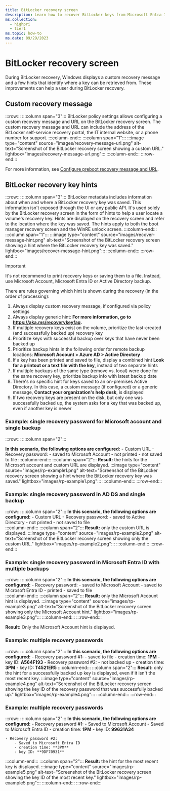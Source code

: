 ```yaml
---
title: BitLocker recovery screen
description: Learn how to recover BitLocker keys from Microsoft Entra ID and Active Directory Domain Services (AD DS).
ms.collection: 
  - highpri
  - tier1
ms.topic: how-to
ms.date: 09/29/2023
---
```


# BitLocker recovery screen

During BitLocker recovery, Windows displays a custom recovery message and a few hints that identify where a key can be retrieved from. These improvements can help a user during BitLocker recovery.

## Custom recovery message

:::row:::
  :::column span="3":::
    BitLocker policy settings allows configuring a custom recovery message and URL on the BitLocker recovery screen. The custom recovery message and URL can include the address of the BitLocker self-service recovery portal, the IT internal website, or a phone number for support.
  :::column-end:::
  :::column span="1":::
  :::image type="content" source="images/recovery-message-url.png" alt-text="Screenshot of the BitLocker recovery screen showing a custom URL." lightbox="images/recovery-message-url.png":::
  :::column-end:::
:::row-end:::

For more information, see [Configure preboot recovery message and URL](policy-settings.md?tabs=os#configure-preboot-recovery-message-and-url).

## BitLocker recovery key hints

:::row:::
  :::column span="3":::
    BitLocker metadata includes information about when and where a BitLocker recovery key was saved. This information isn't exposed through the UI or any public API. It's used solely by the BitLocker recovery screen in the form of hints to help a user locate a volume's recovery key. Hints are displayed on the recovery screen and refer to the location where the key was saved. The hints apply to both the boot manager recovery screen and the WinRE unlock screen.
  :::column-end:::
  :::column span="1":::
  :::image type="content" source="images/recover-message-hint.png" alt-text="Screenshot of the BitLocker recovery screen showing a hint where the BitLocker recovery key was saved." lightbox="images/recover-message-hint.png":::
  :::column-end:::
:::row-end:::

> [!IMPORTANT]
> It's not recommend to print recovery keys or saving them to a file. Instead, use Microsoft Account, Microsoft Entra ID or Active Directory backup.

There are rules governing which hint is shown during the recovery (in the order of processing):

1. Always display custom recovery message, if configured via policy settings
1. Always display generic hint: **For more information, go to https://aka.ms/recoverykeyfaq.**
1. If multiple recovery keys exist on the volume, prioritize the last-created (and successfully backed up) recovery key
1. Prioritize keys with successful backup over keys that have never been backed up
1. Prioritize backup hints in the following order for remote backup locations: **Microsoft Account > Azure AD > Active Directory**
1. If a key has been printed and saved to file, display a combined hint **Look for a printout or a text file with the key**, instead of two separate hints
1. If multiple backups of the same type (remove vs. local) were done for the same recovery key, prioritize backup info with latest backup date
1. There's no specific hint for keys saved to an on-premises Active Directory. In this case, a custom message (if configured) or a generic message, **Contact your organization's help desk**, is displayed
1. If two recovery keys are present on the disk, but only one was successfully backed up, the system asks for a key that was backed up, even if another key is newer

### Example: single recovery password for Microsoft account and single backup

:::row:::
  :::column span="2":::

**In this scenario, the following options are configured:**
    - Custom URL
    - Recovery password:
      - saved to Microsoft Account
      - not printed
      - not saved to file
  :::column-end:::
  :::column span="2":::
  **Result:** the hints for the Microsoft account and custom URL are displayed.
  :::image type="content" source="images/rp-example1.png" alt-text="Screenshot of the BitLocker recovery screen showing a hint where the BitLocker recovery key was saved." lightbox="images/rp-example1.png":::
  :::column-end:::
:::row-end:::

### Example: single recovery password in AD DS and single backup

:::row:::
  :::column span="2":::
    **In this scenario, the following options are configured:**
    - Custom URL
    - Recovery password:
      - saved to Active Directory
      - not printed
      - not saved to file  
  :::column-end:::
  :::column span="2":::
  **Result:** only the custom URL is displayed.
  :::image type="content" source="images/rp-example2.png" alt-text="Screenshot of the BitLocker recovery screen showing only the custom URL." lightbox="images/rp-example2.png":::
  :::column-end:::
:::row-end:::

### Example: single recovery password in Microsoft Entra ID with multiple backups

:::row:::
  :::column span="2":::
    **In this scenario, the following options are configured:**
    - Recovery password:
      - saved to Microsoft Account
      - saved to Microsoft Entra ID
      - printed
      - saved to file  
  :::column-end:::
  :::column span="2":::
  **Result:** only the Microsoft Account hint is displayed.
  :::image type="content" source="images/rp-example3.png" alt-text="Screenshot of the BitLocker recovery screen showing only the Microsoft Account hint." lightbox="images/rp-example3.png":::
  :::column-end:::
:::row-end:::

**Result:** Only the Microsoft Account hint is displayed.

### Example: multiple recovery passwords

:::row:::
  :::column span="2":::
    **In this scenario, the following options are configured:**
    - Recovery password #1:
      - saved to file
      - creation time: **1PM**
      - key ID: **A564F193**
    - Recovery password #2:
      - not backed up
      - creation time: **3PM**
      - key ID: **T4521ER5**
  :::column-end:::
  :::column span="2":::
  **Result:** only the hint for a successfully backed up key is displayed, even if it isn't the most recent key.
  :::image type="content" source="images/rp-example4.png" alt-text="Screenshot of the BitLocker recovery screen showing the key ID of the recovery password that was successfully backed up." lightbox="images/rp-example4.png":::
  :::column-end:::
:::row-end:::

### Example: multiple recovery passwords

:::row:::
  :::column span="2":::
    **In this scenario, the following options are configured:**
    - Recovery password #1:
        - Saved to Microsoft Account
        - Saved to Microsoft Entra ID
        - creation time: **1PM**
        - key ID: **99631A34**
    
    - Recovery password #2:
        - Saved to Microsoft Entra ID
        - creation time: **3PM**
        - key ID: **9DF70931**
  :::column-end:::
  :::column span="2":::
  **Result:** the hint for the most recent key is displayed.
  :::image type="content" source="images/rp-example5.png" alt-text="Screenshot of the BitLocker recovery screen showing the key ID of the most recent key." lightbox="images/rp-example5.png":::
  :::column-end:::
:::row-end:::
